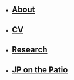<ul class="post-list", id="menu">
    <li>
      <h2>
        <a class="link" href="{{ site.baseurl }}{% link about.md %}">About</a>
      </h2>
    </li>
    <li>
      <h2>
        <a class="link" href="{{ site.baseurl }}{% link cv.md %}">CV</a>
      </h2>
    </li>
    <li>
      <h2>
        <a class="link" href="{{ site.baseurl }}{% link research.md %}">Research</a>
      </h2>
    </li>
    <li>
      <h2>
        <a class="link" href="{{ site.baseurl }}{% link research.md %}">JP on the Patio</a>
      </h2>
    </li>
</ul>
